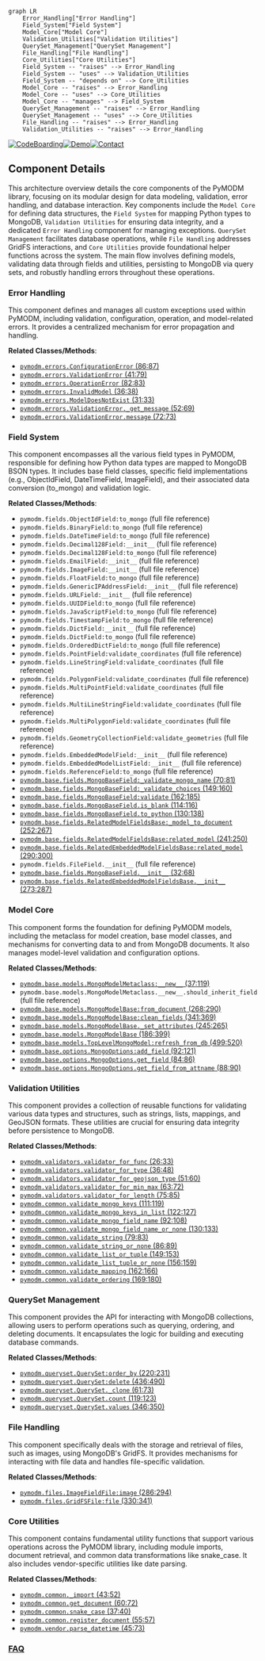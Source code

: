 ```mermaid
graph LR
    Error_Handling["Error Handling"]
    Field_System["Field System"]
    Model_Core["Model Core"]
    Validation_Utilities["Validation Utilities"]
    QuerySet_Management["QuerySet Management"]
    File_Handling["File Handling"]
    Core_Utilities["Core Utilities"]
    Field_System -- "raises" --> Error_Handling
    Field_System -- "uses" --> Validation_Utilities
    Field_System -- "depends on" --> Core_Utilities
    Model_Core -- "raises" --> Error_Handling
    Model_Core -- "uses" --> Core_Utilities
    Model_Core -- "manages" --> Field_System
    QuerySet_Management -- "raises" --> Error_Handling
    QuerySet_Management -- "uses" --> Core_Utilities
    File_Handling -- "raises" --> Error_Handling
    Validation_Utilities -- "raises" --> Error_Handling
```
[![CodeBoarding](https://img.shields.io/badge/Generated%20by-CodeBoarding-9cf?style=flat-square)](https://github.com/CodeBoarding/GeneratedOnBoardings)[![Demo](https://img.shields.io/badge/Try%20our-Demo-blue?style=flat-square)](https://www.codeboarding.org/demo)[![Contact](https://img.shields.io/badge/Contact%20us%20-%20contact@codeboarding.org-lightgrey?style=flat-square)](mailto:contact@codeboarding.org)

## Component Details

This architecture overview details the core components of the PyMODM library, focusing on its modular design for data modeling, validation, error handling, and database interaction. Key components include the `Model Core` for defining data structures, the `Field System` for mapping Python types to MongoDB, `Validation Utilities` for ensuring data integrity, and a dedicated `Error Handling` component for managing exceptions. `QuerySet Management` facilitates database operations, while `File Handling` addresses GridFS interactions, and `Core Utilities` provide foundational helper functions across the system. The main flow involves defining models, validating data through fields and utilities, persisting to MongoDB via query sets, and robustly handling errors throughout these operations.

### Error Handling
This component defines and manages all custom exceptions used within PyMODM, including validation, configuration, operation, and model-related errors. It provides a centralized mechanism for error propagation and handling.


**Related Classes/Methods**:

- <a href="https://github.com/mongodb/pymodm/blob/master/pymodm/errors.py#L86-L87" target="_blank" rel="noopener noreferrer">`pymodm.errors.ConfigurationError` (86:87)</a>
- <a href="https://github.com/mongodb/pymodm/blob/master/pymodm/errors.py#L41-L79" target="_blank" rel="noopener noreferrer">`pymodm.errors.ValidationError` (41:79)</a>
- <a href="https://github.com/mongodb/pymodm/blob/master/pymodm/errors.py#L82-L83" target="_blank" rel="noopener noreferrer">`pymodm.errors.OperationError` (82:83)</a>
- <a href="https://github.com/mongodb/pymodm/blob/master/pymodm/errors.py#L36-L38" target="_blank" rel="noopener noreferrer">`pymodm.errors.InvalidModel` (36:38)</a>
- <a href="https://github.com/mongodb/pymodm/blob/master/pymodm/errors.py#L31-L33" target="_blank" rel="noopener noreferrer">`pymodm.errors.ModelDoesNotExist` (31:33)</a>
- <a href="https://github.com/mongodb/pymodm/blob/master/pymodm/errors.py#L52-L69" target="_blank" rel="noopener noreferrer">`pymodm.errors.ValidationError._get_message` (52:69)</a>
- <a href="https://github.com/mongodb/pymodm/blob/master/pymodm/errors.py#L72-L73" target="_blank" rel="noopener noreferrer">`pymodm.errors.ValidationError.message` (72:73)</a>


### Field System
This component encompasses all the various field types in PyMODM, responsible for defining how Python data types are mapped to MongoDB BSON types. It includes base field classes, specific field implementations (e.g., ObjectIdField, DateTimeField, ImageField), and their associated data conversion (to_mongo) and validation logic.


**Related Classes/Methods**:

- `pymodm.fields.ObjectIdField:to_mongo` (full file reference)
- `pymodm.fields.BinaryField:to_mongo` (full file reference)
- `pymodm.fields.DateTimeField:to_mongo` (full file reference)
- `pymodm.fields.Decimal128Field:__init__` (full file reference)
- `pymodm.fields.Decimal128Field:to_mongo` (full file reference)
- `pymodm.fields.EmailField:__init__` (full file reference)
- `pymodm.fields.ImageField:__init__` (full file reference)
- `pymodm.fields.FloatField:to_mongo` (full file reference)
- `pymodm.fields.GenericIPAddressField:__init__` (full file reference)
- `pymodm.fields.URLField:__init__` (full file reference)
- `pymodm.fields.UUIDField:to_mongo` (full file reference)
- `pymodm.fields.JavaScriptField:to_mongo` (full file reference)
- `pymodm.fields.TimestampField:to_mongo` (full file reference)
- `pymodm.fields.DictField:__init__` (full file reference)
- `pymodm.fields.DictField:to_mongo` (full file reference)
- `pymodm.fields.OrderedDictField:to_mongo` (full file reference)
- `pymodm.fields.PointField:validate_coordinates` (full file reference)
- `pymodm.fields.LineStringField:validate_coordinates` (full file reference)
- `pymodm.fields.PolygonField:validate_coordinates` (full file reference)
- `pymodm.fields.MultiPointField:validate_coordinates` (full file reference)
- `pymodm.fields.MultiLineStringField:validate_coordinates` (full file reference)
- `pymodm.fields.MultiPolygonField:validate_coordinates` (full file reference)
- `pymodm.fields.GeometryCollectionField:validate_geometries` (full file reference)
- `pymodm.fields.EmbeddedModelField:__init__` (full file reference)
- `pymodm.fields.EmbeddedModelListField:__init__` (full file reference)
- `pymodm.fields.ReferenceField:to_mongo` (full file reference)
- <a href="https://github.com/mongodb/pymodm/blob/master/pymodm/base/fields.py#L70-L81" target="_blank" rel="noopener noreferrer">`pymodm.base.fields.MongoBaseField:_validate_mongo_name` (70:81)</a>
- <a href="https://github.com/mongodb/pymodm/blob/master/pymodm/base/fields.py#L149-L160" target="_blank" rel="noopener noreferrer">`pymodm.base.fields.MongoBaseField:_validate_choices` (149:160)</a>
- <a href="https://github.com/mongodb/pymodm/blob/master/pymodm/base/fields.py#L162-L185" target="_blank" rel="noopener noreferrer">`pymodm.base.fields.MongoBaseField:validate` (162:185)</a>
- <a href="https://github.com/mongodb/pymodm/blob/master/pymodm/base/fields.py#L114-L116" target="_blank" rel="noopener noreferrer">`pymodm.base.fields.MongoBaseField.is_blank` (114:116)</a>
- <a href="https://github.com/mongodb/pymodm/blob/master/pymodm/base/fields.py#L130-L138" target="_blank" rel="noopener noreferrer">`pymodm.base.fields.MongoBaseField.to_python` (130:138)</a>
- <a href="https://github.com/mongodb/pymodm/blob/master/pymodm/base/fields.py#L252-L267" target="_blank" rel="noopener noreferrer">`pymodm.base.fields.RelatedModelFieldsBase:_model_to_document` (252:267)</a>
- <a href="https://github.com/mongodb/pymodm/blob/master/pymodm/base/fields.py#L241-L250" target="_blank" rel="noopener noreferrer">`pymodm.base.fields.RelatedModelFieldsBase:related_model` (241:250)</a>
- <a href="https://github.com/mongodb/pymodm/blob/master/pymodm/base/fields.py#L290-L300" target="_blank" rel="noopener noreferrer">`pymodm.base.fields.RelatedEmbeddedModelFieldsBase:related_model` (290:300)</a>
- `pymodm.fields.FileField.__init__` (full file reference)
- <a href="https://github.com/mongodb/pymodm/blob/master/pymodm/base/fields.py#L32-L68" target="_blank" rel="noopener noreferrer">`pymodm.base.fields.MongoBaseField.__init__` (32:68)</a>
- <a href="https://github.com/mongodb/pymodm/blob/master/pymodm/base/fields.py#L273-L287" target="_blank" rel="noopener noreferrer">`pymodm.base.fields.RelatedEmbeddedModelFieldsBase.__init__` (273:287)</a>


### Model Core
This component forms the foundation for defining PyMODM models, including the metaclass for model creation, base model classes, and mechanisms for converting data to and from MongoDB documents. It also manages model-level validation and configuration options.


**Related Classes/Methods**:

- <a href="https://github.com/mongodb/pymodm/blob/master/pymodm/base/models.py#L37-L119" target="_blank" rel="noopener noreferrer">`pymodm.base.models.MongoModelMetaclass:__new__` (37:119)</a>
- `pymodm.base.models.MongoModelMetaclass.__new__.should_inherit_field` (full file reference)
- <a href="https://github.com/mongodb/pymodm/blob/master/pymodm/base/models.py#L268-L290" target="_blank" rel="noopener noreferrer">`pymodm.base.models.MongoModelBase:from_document` (268:290)</a>
- <a href="https://github.com/mongodb/pymodm/blob/master/pymodm/base/models.py#L341-L369" target="_blank" rel="noopener noreferrer">`pymodm.base.models.MongoModelBase:clean_fields` (341:369)</a>
- <a href="https://github.com/mongodb/pymodm/blob/master/pymodm/base/models.py#L245-L265" target="_blank" rel="noopener noreferrer">`pymodm.base.models.MongoModelBase._set_attributes` (245:265)</a>
- <a href="https://github.com/mongodb/pymodm/blob/master/pymodm/base/models.py#L186-L399" target="_blank" rel="noopener noreferrer">`pymodm.base.models.MongoModelBase` (186:399)</a>
- <a href="https://github.com/mongodb/pymodm/blob/master/pymodm/base/models.py#L499-L520" target="_blank" rel="noopener noreferrer">`pymodm.base.models.TopLevelMongoModel:refresh_from_db` (499:520)</a>
- <a href="https://github.com/mongodb/pymodm/blob/master/pymodm/base/options.py#L92-L121" target="_blank" rel="noopener noreferrer">`pymodm.base.options.MongoOptions:add_field` (92:121)</a>
- <a href="https://github.com/mongodb/pymodm/blob/master/pymodm/base/options.py#L84-L86" target="_blank" rel="noopener noreferrer">`pymodm.base.options.MongoOptions.get_field` (84:86)</a>
- <a href="https://github.com/mongodb/pymodm/blob/master/pymodm/base/options.py#L88-L90" target="_blank" rel="noopener noreferrer">`pymodm.base.options.MongoOptions.get_field_from_attname` (88:90)</a>


### Validation Utilities
This component provides a collection of reusable functions for validating various data types and structures, such as strings, lists, mappings, and GeoJSON formats. These utilities are crucial for ensuring data integrity before persistence to MongoDB.


**Related Classes/Methods**:

- <a href="https://github.com/mongodb/pymodm/blob/master/pymodm/validators.py#L26-L33" target="_blank" rel="noopener noreferrer">`pymodm.validators.validator_for_func` (26:33)</a>
- <a href="https://github.com/mongodb/pymodm/blob/master/pymodm/validators.py#L36-L48" target="_blank" rel="noopener noreferrer">`pymodm.validators.validator_for_type` (36:48)</a>
- <a href="https://github.com/mongodb/pymodm/blob/master/pymodm/validators.py#L51-L60" target="_blank" rel="noopener noreferrer">`pymodm.validators.validator_for_geojson_type` (51:60)</a>
- <a href="https://github.com/mongodb/pymodm/blob/master/pymodm/validators.py#L63-L72" target="_blank" rel="noopener noreferrer">`pymodm.validators.validator_for_min_max` (63:72)</a>
- <a href="https://github.com/mongodb/pymodm/blob/master/pymodm/validators.py#L75-L85" target="_blank" rel="noopener noreferrer">`pymodm.validators.validator_for_length` (75:85)</a>
- <a href="https://github.com/mongodb/pymodm/blob/master/pymodm/common.py#L111-L119" target="_blank" rel="noopener noreferrer">`pymodm.common.validate_mongo_keys` (111:119)</a>
- <a href="https://github.com/mongodb/pymodm/blob/master/pymodm/common.py#L122-L127" target="_blank" rel="noopener noreferrer">`pymodm.common.validate_mongo_keys_in_list` (122:127)</a>
- <a href="https://github.com/mongodb/pymodm/blob/master/pymodm/common.py#L92-L108" target="_blank" rel="noopener noreferrer">`pymodm.common.validate_mongo_field_name` (92:108)</a>
- <a href="https://github.com/mongodb/pymodm/blob/master/pymodm/common.py#L130-L133" target="_blank" rel="noopener noreferrer">`pymodm.common.validate_mongo_field_name_or_none` (130:133)</a>
- <a href="https://github.com/mongodb/pymodm/blob/master/pymodm/common.py#L79-L83" target="_blank" rel="noopener noreferrer">`pymodm.common.validate_string` (79:83)</a>
- <a href="https://github.com/mongodb/pymodm/blob/master/pymodm/common.py#L86-L89" target="_blank" rel="noopener noreferrer">`pymodm.common.validate_string_or_none` (86:89)</a>
- <a href="https://github.com/mongodb/pymodm/blob/master/pymodm/common.py#L149-L153" target="_blank" rel="noopener noreferrer">`pymodm.common.validate_list_or_tuple` (149:153)</a>
- <a href="https://github.com/mongodb/pymodm/blob/master/pymodm/common.py#L156-L159" target="_blank" rel="noopener noreferrer">`pymodm.common.validate_list_tuple_or_none` (156:159)</a>
- <a href="https://github.com/mongodb/pymodm/blob/master/pymodm/common.py#L162-L166" target="_blank" rel="noopener noreferrer">`pymodm.common.validate_mapping` (162:166)</a>
- <a href="https://github.com/mongodb/pymodm/blob/master/pymodm/common.py#L169-L180" target="_blank" rel="noopener noreferrer">`pymodm.common.validate_ordering` (169:180)</a>


### QuerySet Management
This component provides the API for interacting with MongoDB collections, allowing users to perform operations such as querying, ordering, and deleting documents. It encapsulates the logic for building and executing database commands.


**Related Classes/Methods**:

- <a href="https://github.com/mongodb/pymodm/blob/master/pymodm/queryset.py#L220-L231" target="_blank" rel="noopener noreferrer">`pymodm.queryset.QuerySet:order_by` (220:231)</a>
- <a href="https://github.com/mongodb/pymodm/blob/master/pymodm/queryset.py#L436-L490" target="_blank" rel="noopener noreferrer">`pymodm.queryset.QuerySet:delete` (436:490)</a>
- <a href="https://github.com/mongodb/pymodm/blob/master/pymodm/queryset.py#L61-L73" target="_blank" rel="noopener noreferrer">`pymodm.queryset.QuerySet._clone` (61:73)</a>
- <a href="https://github.com/mongodb/pymodm/blob/master/pymodm/queryset.py#L119-L123" target="_blank" rel="noopener noreferrer">`pymodm.queryset.QuerySet.count` (119:123)</a>
- <a href="https://github.com/mongodb/pymodm/blob/master/pymodm/queryset.py#L346-L350" target="_blank" rel="noopener noreferrer">`pymodm.queryset.QuerySet.values` (346:350)</a>


### File Handling
This component specifically deals with the storage and retrieval of files, such as images, using MongoDB's GridFS. It provides mechanisms for interacting with file data and handles file-specific validation.


**Related Classes/Methods**:

- <a href="https://github.com/mongodb/pymodm/blob/master/pymodm/files.py#L286-L294" target="_blank" rel="noopener noreferrer">`pymodm.files.ImageFieldFile:image` (286:294)</a>
- <a href="https://github.com/mongodb/pymodm/blob/master/pymodm/files.py#L330-L341" target="_blank" rel="noopener noreferrer">`pymodm.files.GridFSFile:file` (330:341)</a>


### Core Utilities
This component contains fundamental utility functions that support various operations across the PyMODM library, including module imports, document retrieval, and common data transformations like snake_case. It also includes vendor-specific utilities like date parsing.


**Related Classes/Methods**:

- <a href="https://github.com/mongodb/pymodm/blob/master/pymodm/common.py#L43-L52" target="_blank" rel="noopener noreferrer">`pymodm.common._import` (43:52)</a>
- <a href="https://github.com/mongodb/pymodm/blob/master/pymodm/common.py#L60-L72" target="_blank" rel="noopener noreferrer">`pymodm.common.get_document` (60:72)</a>
- <a href="https://github.com/mongodb/pymodm/blob/master/pymodm/common.py#L37-L40" target="_blank" rel="noopener noreferrer">`pymodm.common.snake_case` (37:40)</a>
- <a href="https://github.com/mongodb/pymodm/blob/master/pymodm/common.py#L55-L57" target="_blank" rel="noopener noreferrer">`pymodm.common.register_document` (55:57)</a>
- <a href="https://github.com/mongodb/pymodm/blob/master/pymodm/vendor.py#L45-L73" target="_blank" rel="noopener noreferrer">`pymodm.vendor.parse_datetime` (45:73)</a>




### [FAQ](https://github.com/CodeBoarding/GeneratedOnBoardings/tree/main?tab=readme-ov-file#faq)